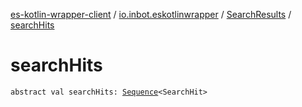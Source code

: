 [es-kotlin-wrapper-client](../../index.md) / [io.inbot.eskotlinwrapper](../index.md) / [SearchResults](index.md) / [searchHits](./search-hits.md)

# searchHits

`abstract val searchHits: `[`Sequence`](https://kotlinlang.org/api/latest/jvm/stdlib/kotlin.sequences/-sequence/index.html)`<SearchHit>`
